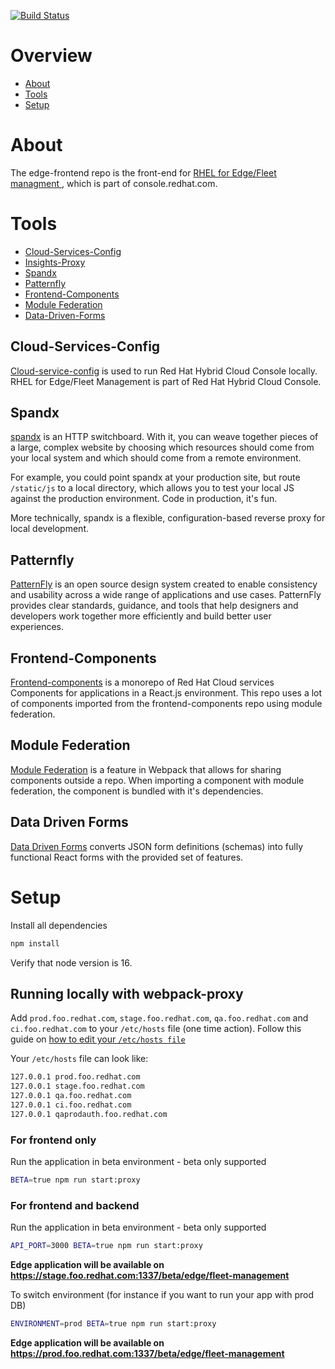 [![Build Status](https://travis-ci.com/RedHatInsights/edge-frontend.svg?branch=master)](https://travis-ci.com/RedHatInsights/edge-frontend)

# Overview
- [About](#about)
- [Tools](#tools)
- [Setup](#setup)

# About
The edge-frontend repo is the front-end for [RHEL for Edge/Fleet managment ](https://console.stage.redhat.com/edge/fleet-management), which is part of console.redhat.com.

# Tools
- [Cloud-Services-Config](#cloud-services-config)
- [Insights-Proxy](#insights-proxy)
- [Spandx](#spandx)
- [Patternfly](#patternfly)
- [Frontend-Components](#frontend-components)
- [Module Federation](#module-federation)
- [Data-Driven-Forms](#data-driven-forms)

## Cloud-Services-Config
[Cloud-service-config](https://github.com/RedHatInsights/cloud-services-config) is used to run Red Hat Hybrid Cloud Console locally. RHEL for Edge/Fleet Management is part of Red Hat Hybrid Cloud Console. 

## Spandx
[spandx](https://github.com/redhataccess/spandx) is an HTTP switchboard. With it, you can weave together pieces of a large, complex website by choosing which resources should come from your local system and which should come from a remote environment.

For example, you could point spandx at your production site, but route `/static/js` to a local directory, which allows you to test your local JS against the production environment. Code in production, it's fun.

More technically, spandx is a flexible, configuration-based reverse proxy for local development.

## Patternfly
[PatternFly](https://www.patternfly.org/v4/) is an open source design system created to enable consistency and usability across a wide range of applications and use cases. PatternFly provides clear standards, guidance, and tools that help designers and developers work together more efficiently and build better user experiences.

## Frontend-Components
[Frontend-components](https://github.com/RedHatInsights/frontend-components) is a monorepo of Red Hat Cloud services Components for applications in a React.js environment. This repo uses a lot of components imported from the frontend-components repo using module federation.

## Module Federation
[Module Federation](https://webpack.js.org/concepts/module-federation/) is a feature in Webpack that allows for sharing components outside a repo. When importing a component with module federation, the component is bundled with it's dependencies.

## Data Driven Forms
[Data Driven Forms](https://data-driven-forms.org/) converts JSON form definitions (schemas) into fully functional React forms with the provided set of features.

# Setup
Install all dependencies
```bash
npm install
```
Verify that node version is 16.

## Running locally with webpack-proxy

Add `prod.foo.redhat.com`, `stage.foo.redhat.com`, `qa.foo.redhat.com` and  `ci.foo.redhat.com` to your `/etc/hosts` file (one time action). Follow this guide on [how to edit your `/etc/hosts file`](https://docs.rackspace.com/support/how-to/modify-your-hosts-file/)

Your `/etc/hosts` file can look like:

```bash
127.0.0.1 prod.foo.redhat.com
127.0.0.1 stage.foo.redhat.com
127.0.0.1 qa.foo.redhat.com
127.0.0.1 ci.foo.redhat.com
127.0.0.1 qaprodauth.foo.redhat.com
```

### **For frontend only**

Run the application in beta environment - beta only supported
```bash
BETA=true npm run start:proxy
```

### **For frontend and backend**

Run the application in beta environment - beta only supported
```bash
API_PORT=3000 BETA=true npm run start:proxy
```
**Edge application will be available on https://stage.foo.redhat.com:1337/beta/edge/fleet-management**

To switch environment (for instance if you want to run your app with prod DB)
```bash
ENVIRONMENT=prod BETA=true npm run start:proxy
```
**Edge application will be available on https://prod.foo.redhat.com:1337/beta/edge/fleet-management**
